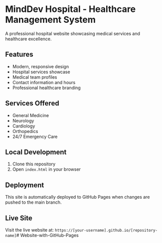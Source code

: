 # MindDev Hospital - Healthcare Management System

A professional hospital website showcasing medical services and healthcare excellence.

## Features
- Modern, responsive design
- Hospital services showcase
- Medical team profiles
- Contact information and hours
- Professional healthcare branding

## Services Offered
- General Medicine
- Neurology
- Cardiology
- Orthopedics
- 24/7 Emergency Care

## Local Development
1. Clone this repository
2. Open `index.html` in your browser

## Deployment
This site is automatically deployed to GitHub Pages when changes are pushed to the main branch.

## Live Site
Visit the live website at: `https://[your-username].github.io/[repository-name]`# Website-with-GitHub-Pages
